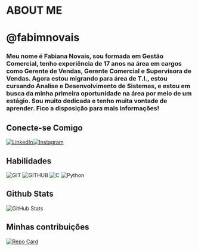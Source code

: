 # ABOUT ME
# @fabimnovais

### Meu nome é Fabiana Novais, sou formada em Gestão Comercial, tenho experiência de 17 anos na área em cargos como Gerente de Vendas, Gerente Comercial e Supervisora de Vendas. Agora estou migrando para área de T.I., estou cursando Analise e Desenvolvimento de Sistemas, e estou em busca da minha primeira oportunidade na área por meio de um estágio. Sou muito dedicada e tenho muita vontade de aprender. Fico a disposição para mais informações! 

## Conecte-se Comigo

[![LinkedIn](https://img.shields.io/badge/LinkedIn-000?style=for-the-badge&logo=linkedin&logoColor=0E76A8)](https://www.linkedin.com/in/fabiana-novais-9b14197a/)[![Instagram](https://img.shields.io/badge/Instagram-000?style=for-the-badge&logo=instagram)](https://www.instagram.com/fabimnovais/)


## Habilidades

![GIT](https://img.shields.io/badge/Git-000?style=for-the-badge&logo=Git)
![GITHUB](https://img.shields.io/badge/GITHUB-000?style=for-the-badge&logo=GITHUB)
![C](https://img.shields.io/badge/C-000?style=for-the-badge&logo=c) ![Python](https://img.shields.io/badge/Python-000?style=for-the-badge&logo=python)


## Github Stats

![GitHub Stats](https://github-readme-stats.vercel.app/api?username=Fabimnovais&theme=transparent&bg_color=000&border_color=30A3DC&show_icons=true&icon_color=30A3DC&title_color=E94D5F&text_color=FFF)


## Minhas contribuições

[![Repo Card](https://github-readme-stats.vercel.app/api/pin/?username=fabimnovais&repo=dio-lab-open-source&bg_color=000&border_color=30A3DC&show_icons=true&icon_color=30A3DC&title_color=E94D5F&text_color=FFF)](https://github.com/fabimnovais/dio-lab-open-source) 
